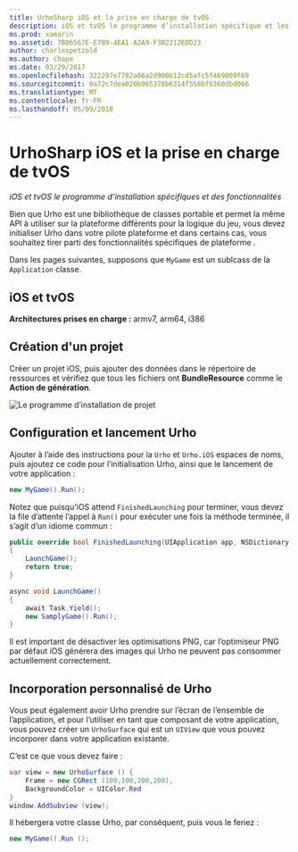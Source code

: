 ```yaml
---
title: UrhoSharp iOS et la prise en charge de tvOS
description: iOS et tvOS le programme d’installation spécifique et les fonctionnalités des UrhoSharp.
ms.prod: xamarin
ms.assetid: 7B06567E-E789-4EA1-A2A9-F3B2212EDD23
author: charlespetzold
ms.author: chape
ms.date: 03/29/2017
ms.openlocfilehash: 322297e7782a06a2d900b12cd5afc5f469009f69
ms.sourcegitcommit: 0a72c7dea020b965378b6314f558bf5360dbd066
ms.translationtype: MT
ms.contentlocale: fr-FR
ms.lasthandoff: 05/09/2018
---
```

# <a name="urhosharp-ios-and-tvos-support"></a>UrhoSharp iOS et la prise en charge de tvOS

_iOS et tvOS le programme d’installation spécifiques et des fonctionnalités_

Bien que Urho est une bibliothèque de classes portable et permet la même API à utiliser sur la plateforme différents pour la logique du jeu, vous devez initialiser Urho dans votre pilote plateforme et dans certains cas, vous souhaitez tirer parti des fonctionnalités spécifiques de plateforme .

Dans les pages suivantes, supposons que `MyGame` est un sublcass de la `Application` classe.

## <a name="ios-and-tvos"></a>iOS et tvOS

**Architectures prises en charge :** armv7, arm64, i386

## <a name="creating-a-project"></a>Création d'un projet

Créer un projet iOS, puis ajouter des données dans le répertoire de ressources et vérifiez que tous les fichiers ont **BundleResource** comme le **Action de génération**.

![Le programme d’installation de projet](ios-images/image-4.png "ajouter des données dans le répertoire de ressources")

## <a name="configuring-and-launching-urho"></a>Configuration et lancement Urho

Ajouter à l’aide des instructions pour la `Urho` et `Urho.iOS` espaces de noms, puis ajoutez ce code pour l’initialisation Urho, ainsi que le lancement de votre application :

```csharp
new MyGame().Run();
```

Notez que puisqu’iOS attend `FinishedLaunching` pour terminer, vous devez la file d’attente l’appel à `Run()` pour exécuter une fois la méthode terminée, il s’agit d’un idiome commun :

```csharp
public override bool FinishedLaunching(UIApplication app, NSDictionary options)
{
    LaunchGame();
    return true;
}

async void LaunchGame()
{
    await Task.Yield();
    new SamplyGame().Run();
}
```

Il est important de désactiver les optimisations PNG, car l’optimiseur PNG par défaut iOS générera des images qui Urho ne peuvent pas consommer actuellement correctement.

## <a name="custom-embedding-of-urho"></a>Incorporation personnalisé de Urho

Vous peut également avoir Urho prendre sur l’écran de l’ensemble de l’application, et pour l’utiliser en tant que composant de votre application, vous pouvez créer un `UrhoSurface` qui est un `UIView` que vous pouvez incorporer dans votre application existante.

C’est ce que vous devez faire :

```csharp
var view = new UrhoSurface () {
    Frame = new CGRect (100,100,200,200),
    BackgroundColor = UIColor.Red
}
window.AddSubview (view);
```

Il hébergera votre classe Urho, par conséquent, puis vous le feriez :

```csharp
new MyGame().Run ();
```

